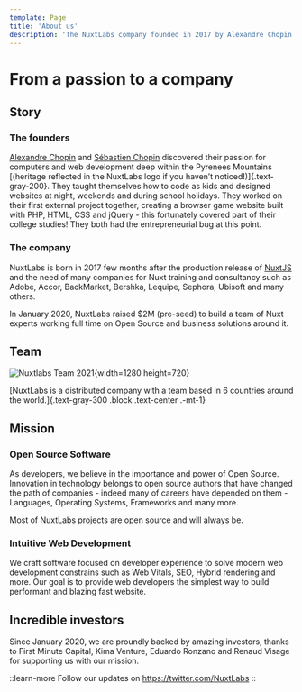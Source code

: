 ```yaml
---
template: Page
title: 'About us'
description: 'The NuxtLabs company founded in 2017 by Alexandre Chopin and Sébastien Chopin is an Open Source software company dedicated to build software focused on developer experience.'
---
```


# From a passion to a company

## Story

### The founders

[Alexandre Chopin](https://twitter.com/iamnuxt) and [Sébastien Chopin](https://twitter.com/atinux) discovered their passion for computers and web development deep within the Pyrenees Mountains [(heritage reflected in the NuxtLabs logo if you haven’t noticed!)]{.text-gray-200}. They taught themselves how to code as kids and designed websites at night, weekends and during school holidays. They worked on their first external project together, creating a browser game website built with PHP, HTML, CSS and jQuery - this fortunately covered part of their college studies! They both had the entrepreneurial bug at this point.

### The company

NuxtLabs is born in 2017 few months after the production release of [NuxtJS](/nuxtjs) and the need of many companies for Nuxt training and consultancy such as Adobe, Accor, BackMarket, Bershka, Lequipe, Sephora, Ubisoft and many others.

In January 2020, NuxtLabs raised $2M (pre-seed) to build a team of Nuxt experts working full time on Open Source and business solutions around it.


## Team

![Nuxtlabs Team 2021](/img/team.jpg){width=1280 height=720}

[NuxtLabs is a distributed company with a team based in 6 countries around the world.]{.text-gray-300 .block .text-center .-mt-1}


## Mission

### Open Source Software

As developers, we believe in the importance and power of Open Source. Innovation in technology belongs to open source authors that have changed the path of companies - indeed many of careers have depended on them - Languages, Operating Systems, Frameworks and many more.

Most of NuxtLabs projects are open source and will always be.

### Intuitive Web Development

We craft software focused on developer experience to solve modern web development constrains such as Web Vitals, SEO, Hybrid rendering and more. Our goal is to provide web developers the simplest way to build performant and blazing fast website.

## Incredible investors

Since January 2020, we are proundly backed by amazing investors, thanks to First Minute Capital, Kima Venture, Eduardo Ronzano and Renaud Visage for supporting us with our mission.

::learn-more
Follow our updates on https://twitter.com/NuxtLabs
::
